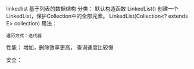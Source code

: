 linkedlist 基于列表的数据结构
分类：
默认构造函数
    LinkedList()
创建一个LinkedList，保护Collection中的全部元素。
    LinkedList(Collection<? extends E> collection)
用法：
    
    遍历方式：迭代器
性能：
    增加，删除效率更高， 查询速度比较慢

安全：